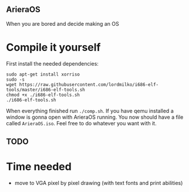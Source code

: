 ## ArieraOS
When you are bored and decide making an OS

# Compile it yourself
First install the needed dependencies:
```
sudo apt-get install xorriso
sudo -s
wget https://raw.githubusercontent.com/lordmilko/i686-elf-tools/master/i686-elf-tools.sh
chmod +x ./i686-elf-tools.sh
./i686-elf-tools.sh
```
When everything finished run `./comp.sh`. 
If you have qemu installed a window is gonna open with ArieraOS running. 
You now should have a file called `ArieraOS.iso`. 
Feel free to do whatever you want with it.

## TODO
# Time needed
- move to VGA pixel by pixel drawing (with text fonts and print abilities)
